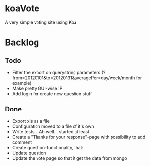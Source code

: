 koaVote
=======

A very simple voting site using Koa

# Backlog

## Todo
* Filter the export on querystring parameters (?from=20120101&to=20120131&averagePer=day/week/month for example)
* Make pretty GUI-wise :P
* Add login for create new question stuff

## Done
* Export xls as a file
* Configuration moved to a file of it's own
* Write tests... Ah well... started at least
* Create a "Thanks for your response"-page with possibility to add comment
* Create question-functionality, that:
* Update question
* Update the vote page so that it get the data from mongo
